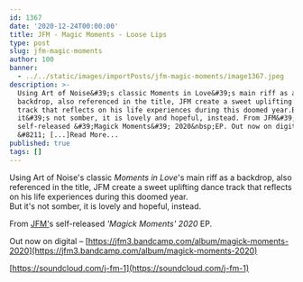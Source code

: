 ```yaml
---
id: 1367
date: '2020-12-24T00:00:00'
title: JFM - Magic Moments - Loose Lips
type: post
slug: jfm-magic-moments
author: 100
banner:
  - ../../static/images/importPosts/jfm-magic-moments/image1367.jpeg
description: >-
  Using Art of Noise&#39;s classic Moments in Love&#39;s main riff as a
  backdrop, also referenced in the title, JFM create a sweet uplifting dance
  track that reflects on his life experiences during this doomed year.But
  it&#39;s not somber, it is lovely and hopeful, instead. From JFM&#39;s
  self-released &#39;Magick Moments&#39; 2020&nbsp;EP. Out now on digital
  &#8211; [...]Read More...
published: true
tags: []
---
```

Using Art of Noise's classic _Moments in Love_'s main riff as a backdrop, also referenced in the title, JFM create a sweet uplifting dance track that reflects on his life experiences during this doomed year.  
But it's not somber, it is lovely and hopeful, instead.

From [JFM'](https://jfm3.bandcamp.com)s self-released _'Magick Moments' 2020_ EP.

Out now on digital – [https://jfm3.bandcamp.com/album/magick-moments-2020](https://jfm3.bandcamp.com/album/magick-moments-2020)

  
[https://soundcloud.com/j-fm-1](https://soundcloud.com/j-fm-1)